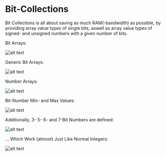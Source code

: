 # Bit-Collections

Bit Collections is all about saving as much RAM(-bandwidth) as possible, by providing array value types of single bits, aswell as array value types of signed- and unsigned numbers with a given number of bits.



Bit Arrays:

![alt text](https://i.imgur.com/uStN0LF.png)




Generic Bit Arrays:

![alt text](https://i.imgur.com/VJp2jKF.png)




Number Arrays:

![alt text](https://i.imgur.com/ViNwApd.png)




Bit-Number Min- and Max Values:

![alt text](https://i.imgur.com/snM6KaI.png)




Additionally, 3- 5- 6- and 7-Bit Numbers are defined:

![alt text](https://i.imgur.com/Gl8eguA.png)




... Which Work (almost) Just Like Normal Integers:

![alt text](https://i.imgur.com/KD670VA.png)
